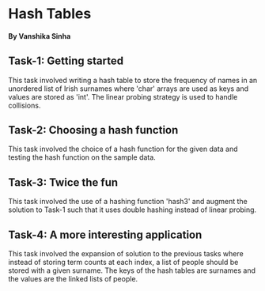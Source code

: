 # Hash Tables

#### By Vanshika Sinha

## Task-1: Getting started

This task involved writing a hash table to store the frequency of names in an unordered list of Irish surnames where 'char' arrays are used as keys and values are stored as 'int'. The linear probing strategy is used to handle collisions.

## Task-2: Choosing a hash function

This task involved the choice of a hash function for the given data and testing the hash function on the sample data.

## Task-3: Twice the fun

This task involved the use of a hashing function 'hash3' and augment the solution to Task-1 such that it uses double hashing instead of linear probing.

## Task-4: A more interesting application

This task involved the expansion of solution to the previous tasks where instead of storing term counts at each index, a list of people should be stored with a given surname. The keys of the hash tables are surnames and the values are the linked lists of people.
